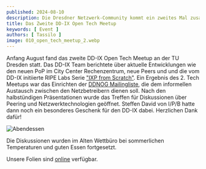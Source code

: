 ```yaml
---
published: 2024-08-10
description: Die Dresdner Netzwerk-Community kommt ein zweites Mal zusammen.
title: Das Zweite DD-IX Open Tech Meetup
keywords: [ Event ]
authors: [ Tassilo ]
image: 010_open_tech_meetup_2.webp
---
```


Anfang August fand das zweite DD-IX Open Tech Meetup an der TU Dresden statt. Das DD-IX Team berichtete über aktuelle 
Entwicklungen wie den neuen PoP im City Center Rechenzentrum, neue Peers und und die vom DD-IX initiierte RIPE Labs Serie 
["IXP from Scratch"](https://labs.ripe.net/author/liske/ixp-from-scratch-building-a-new-ix/). Ein Ergebnis des 2. Tech
Meetups war das Einrichten der [DDNOG Mailingliste](https://dd-ix.net/g/ddnog), die dem informellen Austausch zwischen 
den Netzbetreibern dienen soll. Nach den halbstündigen Präsentationen wurde das Treffen für Diskussionen über Peering und 
Netzwerktechnologien geöffnet. Steffen David von I/P/B hatte dann noch ein besonderes Geschenk für den DD-IX dabei. 
Herzlichen Dank dafür!

![Abendessen](010_open_tech_meetup_dinner.webp)

Die Diskussionen wurden im Alten Wettbüro bei sommerlichen Temperaturen und guten Essen fortgesetzt.

Unsere Folien sind [online](https://talks.dd-ix.net/otm2024_08/otm2024_08.pdf) verfügbar.

